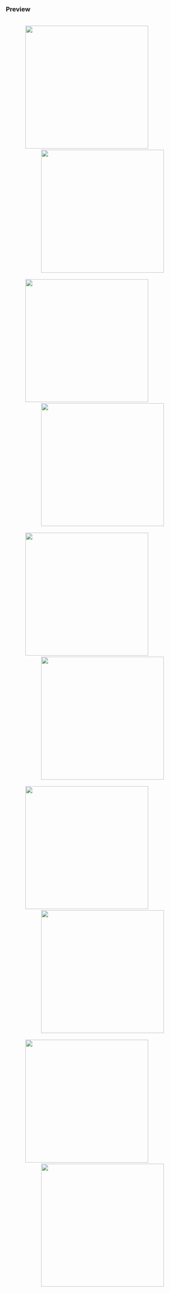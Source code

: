 ### Preview
<br>
<div align="center">
<img src="https://github.com/taoyimin/ACGN/raw/master/pic/pic1.png" width="320"/>
&nbsp;&nbsp;&nbsp;&nbsp;&nbsp;&nbsp;&nbsp;&nbsp;&nbsp;&nbsp;&nbsp;&nbsp;&nbsp;&nbsp;&nbsp;&nbsp;&nbsp;&nbsp;&nbsp;&nbsp;
<img src="https://github.com/taoyimin/ACGN/raw/master/pic/pic2.png" width="320"/>
</div>
<br>
<div align="center">
<img src="https://github.com/taoyimin/ACGN/raw/master/pic/pic3.png" width="320"/>
&nbsp;&nbsp;&nbsp;&nbsp;&nbsp;&nbsp;&nbsp;&nbsp;&nbsp;&nbsp;&nbsp;&nbsp;&nbsp;&nbsp;&nbsp;&nbsp;&nbsp;&nbsp;&nbsp;&nbsp;
<img src="https://github.com/taoyimin/ACGN/raw/master/pic/pic4.png" width="320"/>
</div>
<br>
<div align="center">
<img src="https://github.com/taoyimin/ACGN/raw/master/pic/pic5.png" width="320"/>
&nbsp;&nbsp;&nbsp;&nbsp;&nbsp;&nbsp;&nbsp;&nbsp;&nbsp;&nbsp;&nbsp;&nbsp;&nbsp;&nbsp;&nbsp;&nbsp;&nbsp;&nbsp;&nbsp;&nbsp;
<img src="https://github.com/taoyimin/ACGN/raw/master/pic/pic6.png" width="320"/>
</div>
<br>
<div align="center">
<img src="https://github.com/taoyimin/ACGN/raw/master/pic/pic7.png" width="320"/>
&nbsp;&nbsp;&nbsp;&nbsp;&nbsp;&nbsp;&nbsp;&nbsp;&nbsp;&nbsp;&nbsp;&nbsp;&nbsp;&nbsp;&nbsp;&nbsp;&nbsp;&nbsp;&nbsp;&nbsp;
<img src="https://github.com/taoyimin/ACGN/raw/master/pic/pic8.png" width="320"/>
</div>
<br>
<div align="center">
<img src="https://github.com/taoyimin/ACGN/raw/master/pic/pic9.png" width="320"/>
&nbsp;&nbsp;&nbsp;&nbsp;&nbsp;&nbsp;&nbsp;&nbsp;&nbsp;&nbsp;&nbsp;&nbsp;&nbsp;&nbsp;&nbsp;&nbsp;&nbsp;&nbsp;&nbsp;&nbsp;
<img src="https://github.com/taoyimin/ACGN/raw/master/pic/pic10.png" width="320"/>
</div>
